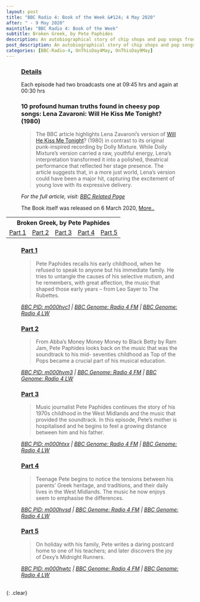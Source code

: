 ```yaml
---
layout: post
title: "BBC Radio 4: Book of the Week &#124; 4 May 2020"
after: " - 9 May 2020"
maintitle: "BBC Radio 4: Book of the Week"
subtitle: Broken Greek, by Pete Paphides
description: An autobiographical story of chip shops and pop songs from music journalist Pete Paphides.
post_description: An autobiographical story of chip shops and pop songs from music journalist Pete Paphides.
categories: [BBC-Radio-4, OnThisDay4May, OnThisDay9May]
---
```


<figure class="fig3">
<h3 id="infobox1"><a href="#infobox1">Details</a></h3>
<p>Each episode had two broadcasts one at 09:45 hrs and again at 00:30 hrs</p>
<h3>10 profound human truths found in cheesy pop songs: Lena Zavaroni: Will He Kiss Me Tonight? (1980)</h3>
<blockquote>The BBC article highlights Lena Zavaroni’s version of <a href="/discography/singles/1980-11-will-he-kiss-me-tonight">Will He Kiss Me Tonight</a>? (1980) in contrast to its original punk-inspired recording by Dolly Mixture. While Dolly Mixture’s version carried a raw, youthful energy, Lena’s interpretation transformed it into a polished, theatrical performance that reflected her stage presence. The article suggests that, in a more just world, Lena’s version could have been a major hit, capturing the excitement of young love with its expressive delivery.</blockquote>
<cite>For the full article, visit: <a class="external-link" href="https://www.bbc.co.uk/programmes/articles/3Wjr9Ys8KXSVLGT5wj4FDVT/10-profound-human-truths-found-in-cheesy-pop-songs#:~:text=Lena%20Zavaroni%3A%20Will%20He%20Kiss%20Me%20Tonight%3F%20(1980)">BBC Related Page</a></cite>
<br />
<p>The Book itself was released on 6 March 2020, <a href="/2020-03-05-broken-greek-hardcover">More..</a></p>
</figure>

<table>
<tr align="center">
<th colspan="5">Broken Greek, by Pete Paphides</th>
</tr>

<tr align="center">
<td width="20%"><a href="#infobox2">Part 1</a></td>
<td width="20%"><a href="#infobox3">Part 2</a></td>
<td width="20%"><a href="#infobox4">Part 3</a></td>
<td width="20%"><a href="#infobox5">Part 4</a></td>
<td width="20%"><a href="#infobox6">Part 5</a></td>
</tr>
</table>

<figure class="fig3">
<h3 id="infobox2"><a href="#infobox2">Part 1</a></h3>
<blockquote>Pete Paphides recalls his early childhood, when he refused to speak to anyone but his immediate family. He tries to untangle the causes of his selective mutism, and he remembers, with great affection, the music that shaped those early years – from Leo Sayer to The Rubettes.</blockquote>
<cite>
  <a class="external-link" href="https://www.bbc.co.uk/programmes/m000hvc1">BBC PID: m000hvc1</a> |  
  <a class="external-link" href="https://genome.ch.bbc.co.uk/schedules/service_bbc_radio_fourfm/2020-05-04#at-9.45">BBC Genome: Radio 4 FM</a> |  
  <a class="external-link" href="https://genome.ch.bbc.co.uk/schedules/service_bbc_radio_fourlw/2020-05-05#at-0.30">BBC Genome: Radio 4 LW</a>
</cite>

</figure>

<figure class="fig3">
<h3 id="infobox3"><a href="#infobox3">Part 2</a></h3>
<blockquote>From Abba’s Money Money Money to Black Betty by Ram Jam, Pete Paphides looks back on the music that was the soundtrack to his mid- seventies childhood as Top of the Pops became a crucial part of his musical education.</blockquote>
<cite>
  <a class="external-link" href="https://www.bbc.co.uk/programmes/m000hvm3">BBC PID: m000hvm3</a> |  
  <a class="external-link" href="https://genome.ch.bbc.co.uk/schedules/service_bbc_radio_fourfm/2020-05-05#at-9.45">BBC Genome: Radio 4 FM</a> |  
  <a class="external-link" href="https://genome.ch.bbc.co.uk/schedules/service_bbc_radio_fourlw/2020-05-06#at-0.30">BBC Genome: Radio 4 LW</a>
</cite>
</figure>

<figure class="fig3">
<h3 id="infobox4"><a href="#infobox4">Part 3</a></h3>
<blockquote>Music journalist Pete Paphides continues the story of his 1970s childhood in the West Midlands and the music that provided the soundtrack. In this episode, Pete’s mother is hospitalised and he begins to feel a growing distance between him and his father.</blockquote>
<cite>
  <a class="external-link" href="https://www.bbc.co.uk/programmes/m000htxx">BBC PID: m000htxx</a> |  
  <a class="external-link" href="https://genome.ch.bbc.co.uk/schedules/service_bbc_radio_fourfm/2020-05-06#at-9.45">BBC Genome: Radio 4 FM</a> |  
  <a class="external-link" href="https://genome.ch.bbc.co.uk/schedules/service_bbc_radio_fourlw/2020-05-06#at-0.30">BBC Genome: Radio 4 LW</a>
</cite>
</figure>

<figure class="fig3">
<h3 id="infobox5"><a href="#infobox5">Part 4</a></h3>
<blockquote>Teenage Pete begins to notice the tensions between his parents’ Greek heritage, and traditions, and their daily lives in the West Midlands. The music he now enjoys seem to emphasise the differences.</blockquote>
<cite>
  <a class="external-link" href="https://www.bbc.co.uk/programmes/m000hvsd">BBC PID: m000hvsd</a> |  
  <a class="external-link" href="https://genome.ch.bbc.co.uk/schedules/service_bbc_radio_fourfm/2020-05-07#at-9.45">BBC Genome: Radio 4 FM</a> |  
  <a class="external-link" href="https://genome.ch.bbc.co.uk/schedules/service_bbc_radio_fourlw/2020-05-07#at-0.30">BBC Genome: Radio 4 LW</a>
</cite>
</figure>

<figure class="fig3">
<h3 id="infobox6"><a href="#infobox6">Part 5</a></h3>
<blockquote>On holiday with his family, Pete writes a daring postcard home to one of his teachers; and later discovers the joy of Dexy’s Midnight Runners.</blockquote>
<cite>
  <a class="external-link" href="https://www.bbc.co.uk/programmes/m000hwtc">BBC PID: m000hwtc</a> |  
  <a class="external-link" href="https://genome.ch.bbc.co.uk/schedules/service_bbc_radio_fourfm/2020-05-08#at-9.45">BBC Genome: Radio 4 FM</a> |  
  <a class="external-link" href="https://genome.ch.bbc.co.uk/schedules/service_bbc_radio_fourlw/2020-05-08#at-0.30">BBC Genome: Radio 4 LW</a>
</cite>
</figure>

<br />{: .clear}

